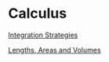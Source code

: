 # Calculus

[Integration Strategies](/calculus/integration-strategies.md)

[Lengths, Areas and Volumes](/calculus/lengths%20areas%20and%20volumes.md)
